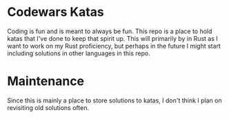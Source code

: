 # Codewars Katas

Coding is fun and is meant to always be fun. This repo is a place to hold katas that I've done to keep that spirit up. This will primarily by in Rust as I want to work on my Rust proficiency, but perhaps in the future I might start including solutions in other languages in this repo.

# Maintenance

Since this is mainly a place to store solutions to katas, I don't think I plan on revisiting old solutions often.